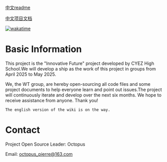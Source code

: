 [中文readme](doc/README_zh.md)


[中文项目文档](doc/wiki.md)

[![wakatime](https://wakatime.com/badge/user/06e56467-701d-4a24-b8e2-7866e9d233cb/project/dfd05f5e-227a-4e7d-a2be-ba774e30ff5c.svg)](https://wakatime.com/badge/user/06e56467-701d-4a24-b8e2-7866e9d233cb/project/dfd05f5e-227a-4e7d-a2be-ba774e30ff5c)

# Basic Information
This project is the "Innovative Future" project developed by CYEZ High School.We will develop a ship as the work of this project in groups from April 2025 to May 2025.

We, the WT group, are hereby open-sourcing all code files and some project documents to help everyone learn and point out issues.The project will continuously iterate and develop over the next six months. We hope to receive assistance from anyone. Thank you!

    The english version of the wiki is on the way.

# Contact 
Project Open Source Leader: Octopus

Email: octopus_pierre@163.com